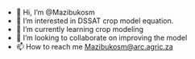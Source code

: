 - 👋 Hi, I’m @Mazibukosm
- 👀 I’m interested in DSSAT crop model equation.
- 🌱 I’m currently learning crop modeling
- 💞️ I’m looking to collaborate on improving the model
- 📫 How to reach me Mazibukosm@arc.agric.za

<!---
Mazibukosm/Mazibukosm is a ✨ special ✨ repository because its `README.md` (this file) appears on your GitHub profile.
You can click the Preview link to take a look at your changes.
--->
